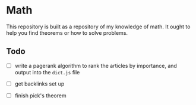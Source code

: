 # Math

This repository is built as a repository of my knowledge of math. It ought to
help you find theorems or how to solve problems.

## Todo 

- [ ] write a pagerank algorithm to rank the articles by importance, and output
  into the `dict.js` file

- [ ] get backlinks set up
- [ ] finish pick's theorem
